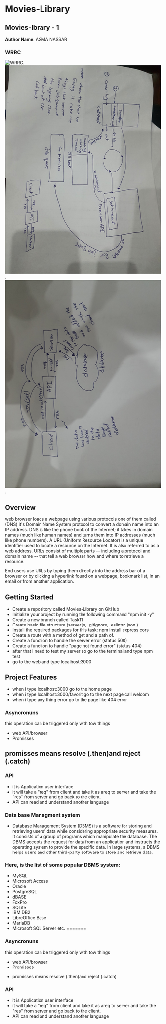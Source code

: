 # Movies-Library
## Movies-Ibrary - 1

**Author Name**: ASMA NASSAR

### WRRC

![WRRC](image/IMG_20220131_003748_029.jpg).
![API](image/٢٠٢٢٠٢٠١_٠١٢٤١٤.jpg).
![DBM](image/٢٠٢٢٠٢٠١_٢٢٤٧٠٦.jpg).


## Overview

web browser loads a webpage using various protocols one of them called (DNS) it's Domain Name System protocol to convert a domain name into an IP address.
DNS is like the phone book of the Internet; it takes in domain names (much like human names) and turns them into IP addresses (much like phone numbers).
A URL (Uniform Resource Locator) is a unique identifier used to locate a resource on the Internet. It is also referred to as a web address. URLs consist of multiple parts -- including a protocol and domain name -- that tell a web browser how and where to retrieve a resource.

End users use URLs by typing them directly into the address bar of a browser or by clicking a hyperlink found on a webpage, bookmark list, in an email or from another application.


## Getting Started

- Create a repository called Movies-Library on GitHub
- Initialize your project by running the following command "npm init -y"
- Create a new branch called Task11
- Create basic file structure (server.js, .gitignore, .eslintrc.json )
- Install the required packages for this task: npm install express cors
- Create a route with a method of get and a path of.
- Create a function to handle the server error (status 500)
- Create a function to handle "page not found error" (status 404)
- after that i need to test my server so go to the terminal and type npm test
- go to the web and type localhost:3000


## Project Features
- when i type localhost:3000 go to the home page
- when i type localhost:3000/favorit go to the next page call welcom
- when i type any thing error go to the page like 404 error 



### Asyncronuns
this operation can be triggered only with tow things

* web API/browser
* Promisses
## promisses means resolve (.then)and reject (.catch)
### API
* it is Application user interface
* it will take a "req" from client and take it as areq to server and take the "res" from server and go back to the client.
* API can read and understand another language

### Data base Managment system
* Database Management System (DBMS) is a software for storing and retrieving users’ data while considering appropriate security measures. It consists of a group of programs which manipulate the database. The DBMS accepts the request for data from an application and instructs the operating system to provide the specific data. In large systems, a DBMS helps users and other third-party software to store and retrieve data.

### Here, is the list of some popular DBMS system:

* MySQL
* Microsoft Access
* Oracle
* PostgreSQL
* dBASE
* FoxPro
* SQLite
* IBM DB2
* LibreOffice Base
* MariaDB
* Microsoft SQL Server etc.
=======
### Asyncronuns
this operation can be triggered only with tow things
- web API/browser
- Promisses
* promisses means resolve (.then)and reject (.catch)
### API 
* it is Application user interface
* it will take a "req" from client and take it as areq to server and take the "res" from server and go back to the client.
* API can read and understand another language


